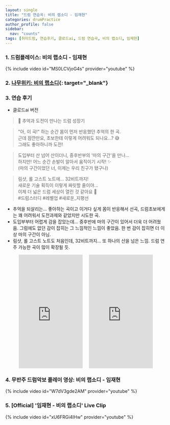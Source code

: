 ```yaml
---
layout: single
title: "드럼 연습곡: 비의 랩소디 - 임재현"
categories: drumPractice
author_profile: false
sidebar:
  nav: "counts"
tags: [취미드럼, 연습후기, 클로드ai, 드럼 연습곡, 비의 랩소디, 임재현]
---
```


### 1. 드럼플레이스: 비의 랩소디 - 임재현
{% include video id="MS0LCVjoG4s" provider="youtube" %}

### 2. [나무위키: 비의 랩소디](https://namu.wiki/w/%EB%B9%84(%E6%82%B2)%EC%9D%98%20Rhapsody?from=%EB%B9%84%EC%9D%98%20%EB%9E%A9%EC%86%8C%EB%94%94){: target="_blank"}

### 3. 연습 후기
- 클로드ai  버전
>🌟 추억과 도전이 만나는 드럼 성장기

>"아, 이 곡!" 하는 순간 몸이 먼저 반응했던 추억의 한 곡.<br>
>근데 잠깐만요, 초보한테 이렇게 어려워도 되나요...? 😅<br>
>그래도 좋아하니까 도전!

>도입부터 산 넘어 산이더니, 중후반부의 '마의 구간'을 만나...<br>
>하지만! 어느 순간 손발이 알아서 움직이기 시작! ✨<br>
>(마의 구간이었던 너, 이제는 우리 친구가 됐구나)

>림샷, 롤 고스트 노트에... 32비트까지!<br>
>새로운 기술 획득이 이렇게 짜릿할 줄이야...<br>
>이제 더 넓은 드럼 세상이 열린 것 같아요 🎵<br>
>#드럼스터디 #레벨업 #새로운_지평선

- 추억을 되살리는... 좋아하는 곡이고 이거다 싶게 몸이 반응해서 선곡, 드럼초보에게는 꽤 어려워서 도전과제와 같았지만 시도한 곡.
- 도입부부터 어렵게 감을 잡았는데... 중후반에 마의 구간이 있어서 더욱 더 어려웠음. 그럼에도 없던 감이 잡히는 그 느낌적인 느낌이 좋았음. 한 번 감이 잡히면 더 이상 마의 구간이 아님.
- 림샷, 롤 고스트 노트도 처음인데, 32비트까지... 또 하나의 산을 넘은 느낌. 드럼 연주 가능한 곡이 많이 확장될 듯.
<style>
  .shorts-container {
    display: flex;
    justify-content: center;
    gap: 20px;
    width: 100%;
    flex-wrap: wrap; /* 필요시 줄바꿈 허용 */
  }
  
  .shorts-item {
    position: relative;
    width: 30%;
    min-width: 200px; /* 최소 너비 설정 */
  }
  
  .video-wrapper {
    position: relative;
    padding-bottom: 177.77%;
    height: 0;
    overflow: hidden;
  }
  
  .video-wrapper iframe {
    position: absolute;
    top: 0;
    left: 0;
    width: 100%;
    height: 100%;
  }
  
  /* 모바일 화면에서 세로로 배열 */
  @media (max-width: 768px) {
    .shorts-container {
      flex-direction: column;
      align-items: center;
    }
    
    .shorts-item {
      width: 70%;
      margin-bottom: 20px;
    }
  }
</style>

<div class="shorts-container">
  <!-- 첫 번째 쇼츠 -->
  <div class="shorts-item">
    <div class="video-wrapper">
      <iframe 
        src="https://www.youtube.com/embed/S6dtpsIqPsw" 
        frameborder="0" 
        allowfullscreen>
      </iframe>
    </div>
  </div>
  
  <!-- 두 번째 쇼츠 -->
  <div class="shorts-item">
    <div class="video-wrapper">
      <iframe 
        src="https://www.youtube.com/embed/Vn9ifvhSGk0" 
        frameborder="0" 
        allowfullscreen>
      </iframe>
    </div>
  </div>
</div>

### 4. 무반주 드럼악보 플레이 영상: 비의 랩소디 - 임재현
{% include video id="W7dV3gde2AM" provider="youtube" %}


### 5. [Official] '임재현 - 비의 랩소디' Live Clip
{% include video id="xU6FRGi4lHw" provider="youtube" %}
